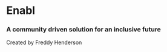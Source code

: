 <h1>Enabl</h1>
<h3>A community driven solution for an inclusive future</h3>


Created by Freddy Henderson
